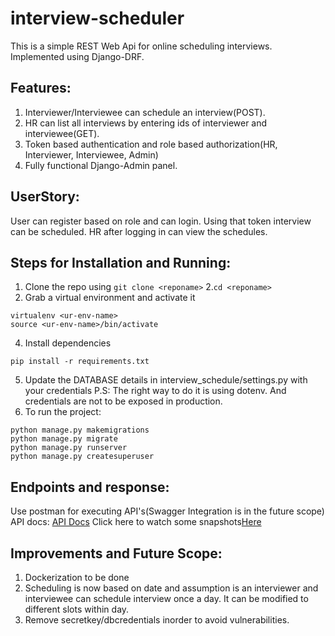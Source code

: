 # interview-scheduler
This is a simple REST Web Api for online scheduling interviews. Implemented using Django-DRF.

## Features:
1. Interviewer/Interviewee can schedule an interview(POST).
2. HR can list all interviews by entering ids of interviewer and interviewee(GET).
3. Token based authentication and role based authorization(HR, Interviewer, Interviewee, Admin)
4. Fully functional Django-Admin panel.

## UserStory:
User can register based on role and can login. Using that token interview can be scheduled. HR after logging in can view the schedules.

## Steps for Installation and Running:
1. Clone the repo using ```
git clone <reponame> ```
2.```cd <reponame>``` 
3. Grab a virtual environment and activate it
```
virtualenv <ur-env-name>
source <ur-env-name>/bin/activate
```
4. Install dependencies
```
pip install -r requirements.txt
```
5. Update the DATABASE details in interview_schedule/settings.py with your credentials
  P.S: The right way to do it is using dotenv. And credentials are not to be exposed in production.
6. To run the project:
```
python manage.py makemigrations
python manage.py migrate
python manage.py runserver
python manage.py createsuperuser
```
## Endpoints and response:
Use postman for executing API's(Swagger Integration is in the future scope)
API docs:
[API Docs](https://documenter.getpostman.com/view/11431269/UVC6hmYL)
Click here to watch some snapshots[Here](https://ibb.co/cg8RT99)

## Improvements and Future Scope:
1. Dockerization to be done
2. Scheduling is now based on date and assumption is an interviewer and interviewee can schedule interview once a day. It can be modified to different slots     within day.
3. Remove secretkey/dbcredentials inorder to avoid vulnerabilities.

